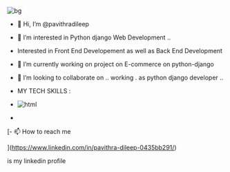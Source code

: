 ![bg](https://github.com/pavithradileep/pavithradileep/assets/137876673/0bf8fef9-3b92-4df5-a66c-195b2e435298)




- 👋 Hi, I’m @pavithradileep
- 👀 I’m interested in  Python django Web Development ..
- Interested in Front End Developement as  well as Back End Development 
- 🌱 I’m currently  working on project on  E-commerce on python-django
-  💞️ I’m looking to collaborate on .. working .  as python django  developer ..

- MY TECH  SKILLS :
- ![html](https://github.com/pavithradileep/pavithradileep/assets/137876673/cf2ead1a-de51-4f59-88e7-77b6e09a2c64)
- 


 [- 📫 How to reach me

](https://www.linkedin.com/in/pavithra-dileep-0435bb291/)
      
 is my linkedin profile

